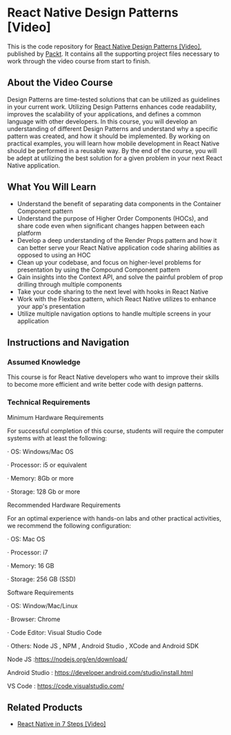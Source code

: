 # React Native Design Patterns [Video]
This is the code repository for [React Native Design Patterns [Video]](https://www.packtpub.com/mobile/react-native-design-patterns-video), published by [Packt](https://www.packtpub.com/?utm_source=github). It contains all the supporting project files necessary to work through the video course from start to finish.
## About the Video Course
Design Patterns are time-tested solutions that can be utilized as guidelines in your current work. Utilizing Design Patterns enhances code readability, improves the scalability of your applications, and defines a common language with other developers. 
In this course, you will develop an understanding of different Design Patterns and understand why a specific pattern was created, and how it should be implemented. By working on practical examples, you will learn how mobile development in React Native should be performed in a reusable way.
By the end of the course, you will be adept at utilizing the best solution for a given problem in your next React Native application.


<H2>What You Will Learn</H2>
<DIV class=book-info-will-learn-text>
<UL>
<LI>Understand the benefit of separating data components in the Container Component pattern
<LI>Understand the purpose of Higher Order Components (HOCs), and share code even when significant changes happen between each platform
<LI>Develop a deep understanding of the Render Props pattern and how it can better serve your React Native application code sharing abilities as opposed to using an HOC
<LI>Clean up your codebase, and focus on higher-level problems for presentation by using the Compound Component pattern
<LI>Gain insights into the Context API, and solve the painful problem of prop drilling through multiple components
<LI>Take your code sharing to the next level with hooks in React Native
<LI>Work with the Flexbox pattern, which React Native utilizes to enhance your app's presentation
<LI>Utilize multiple navigation options to handle multiple screens in your application </LI></UL></DIV>

## Instructions and Navigation
### Assumed Knowledge
This course is for React Native developers who want to improve their skills to become more efficient and write better code with design patterns. 

### Technical Requirements
Minimum Hardware Requirements

For successful completion of this course, students will require the computer systems with at least the following:

·         OS: Windows/Mac OS

·         Processor: i5 or equivalent 

·         Memory: 8Gb or more

·         Storage: 128 Gb or more

Recommended Hardware Requirements

For an optimal experience with hands-on labs and other practical activities, we recommend the following configuration:

·         OS: Mac OS

·         Processor: i7

·         Memory: 16 GB

·         Storage: 256 GB (SSD)

Software Requirements

·         OS: Window/Mac/Linux

·         Browser: Chrome

·         Code Editor:  Visual Studio Code

·         Others: Node JS , NPM , Android Studio , XCode and Android SDK

Node JS :https://nodejs.org/en/download/

Android Studio : https://developer.android.com/studio/install.html

VS Code : https://code.visualstudio.com/

## Related Products
* [React Native in 7 Steps [Video]](https://www.packtpub.com/application-development/cisco-voice-solutions-medium-large-enterprise-mle-cucm-video?utm_source=github&utm_medium=repository&utm_campaign=9781788476263)


